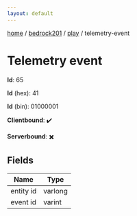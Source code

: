 ```yaml
---
layout: default
---
```


[home](/)  /  [bedrock201](/protocol/bedrock201)  /  [play](/protocol/bedrock201/play)  /  telemetry-event

# Telemetry event

**Id**: 65

**Id** (hex): 41

**Id** (bin): 01000001

**Clientbound**: ✔️

**Serverbound**: ✖️

## Fields

Name | Type
---|---
entity id | varlong
event id | varint
